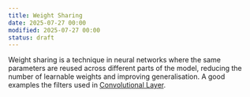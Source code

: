 ```yaml
---
title: Weight Sharing
date: 2025-07-27 00:00
modified: 2025-07-27 00:00
status: draft
---
```


Weight sharing is a technique in neural networks where the same parameters are reused across different parts of the model, reducing the number of learnable weights and improving generalisation. A good examples the filters used in [Convolutional Layer](convolutional-layer.md).